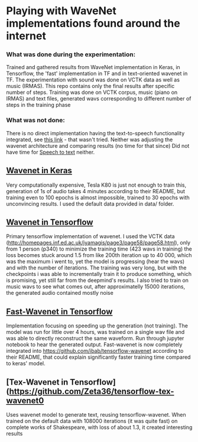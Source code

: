# Playing with WaveNet implementations found around the internet

### What was done during the experimentation:
Trained and gathered results from WaveNet implementation in Keras, in Tensorflow, the 'fast' implementation in TF and in text-oriented wavenet in TF. The experimentation with sound was done on VCTK data as well as music (IRMAS). This repo contains only the final results after specific number of steps.
Training was done on VCTK corpus, music (piano on IRMAS) and text files, generated wavs corresponding to different number of steps in the training phase

### What was not done:
There is no direct implementation having the text-to-speech functionality integrated, see [this link](https://github.com/ibab/tensorflow-wavenet/issues/252) - that wasn't tried. Neither was adjusting the wavenet architecture and comparing results (no time for that since)
Did not have time for [Speech to text](https://github.com/buriburisuri/speech-to-text-wavenet) neither.

## [Wavenet in Keras](https://github.com/basveeling/wavenet) 
Very computationally expensive, Tesla K80 is just not enough to train this, generation of 1s of audio takes 4 minutes according to their README, but training even to 100 epochs is almost impossible, trained to 30 epochs with unconvincing results. I used the default data provided in data/ folder.

## [Wavenet in Tensorflow](https://github.com/ibab/tensorflow-wavenet)
Primary tensorflow implementation of wavenet. I used the VCTK data (http://homepages.inf.ed.ac.uk/jyamagis/page3/page58/page58.html), only from 1 person (p340) to minimize the training time (423 wavs in training) the loss becomes stuck around 1.5 from like 200th iteration up to 40 000, which was the maximum i went to, yet the model is progressing (hear the wavs) and with the number of iterations. The training was very long, but with the checkpoints i was able to incrementally train it to produce something, which is promising, yet still far from the deepmind's results.
I also tried to train on music wavs to see what comes out, after approximatelly 15000 iterations, the generated audio contained mostly noise

## [Fast-Wavenet in Tensorflow](https://github.com/tomlepaine/fast-wavenet)
Implementation focusing on speeding up the generation (not training). The model was run for little over 4 hours, was trained on a single wav file and was able to directly reconstruct the same waveform. Run through jupyter notebook to hear the generated output. Fast-wavenet is now completely integrated into https://github.com/ibab/tensorflow-wavenet according to their README, that could explain significantly faster training time compared to keras' model.

## [Tex-Wavenet in Tensorflow](https://github.com/Zeta36/tensorflow-tex-wavenet0
Uses wavenet model to generate text, reusing tensorflow-wavenet. When trained on the default data with 108000 iterations (it was quite fast) on complete works of Shakespeare, with loss of about 1.3, it created interesting results
